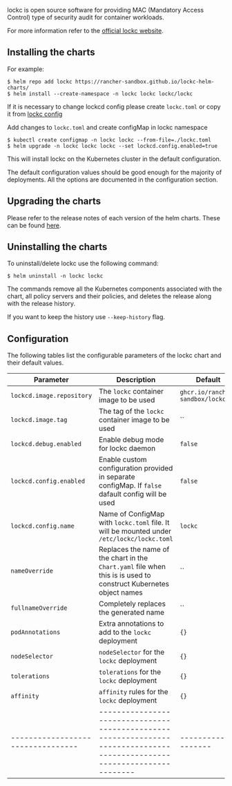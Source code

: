 lockc is open source software for providing MAC (Mandatory Access Control) type of security audit for container workloads.

For more information refer to the [official lockc website](https://rancher-sandbox.github.io/lockc/).

## Installing the charts


For example:
```console
$ helm repo add lockc https://rancher-sandbox.github.io/lockc-helm-charts/
$ helm install --create-namespace -n lockc lockc lockc/lockc
```

If it is necessary to change lockcd config please create `lockc.toml` or copy it from
[lockc config](https://github.com/rancher-sandbox/lockc/blob/main/contrib/etc/lockc/lockc.toml)

Add changes to `lockc.toml` and create configMap in lockc namespace
```console
$ kubectl create configmap -n lockc lockc --from-file=./lockc.toml
$ helm upgrade -n lockc lockc lockc --set lockcd.config.enabled=true
```

This will install lockc on the Kubernetes cluster in the default configuration.

The default configuration values should be good enough for the majority of
deployments. All the options are documented in the configuration section.

## Upgrading the charts

Please refer to the release notes of each version of the helm charts.
These can be found [here](https://github.com/rancher-sandbox/lockc-helm-charts/releases).

## Uninstalling the charts

To uninstall/delete lockc use the following
command:

```console
$ helm uninstall -n lockc lockc
```

The commands remove all the Kubernetes components associated with the chart, all
policy servers and their policies, and deletes the release along with the release
history.

If you want to keep the history use `--keep-history` flag.

## Configuration

The following tables list the configurable parameters of the lockc
chart and their default values.

| Parameter                        | Description                                                                                                              | Default             |
| ---------------------------------| ------------------------------------------------------------------------------------------------------------------------ | ------------------- |
| `lockcd.image.repository`        | The `lockc` container image to be used                                                                       | `ghcr.io/rancher-sandbox/lockc` |
| `lockcd.image.tag`               | The tag of the `lockc` container image to be used                                                                        | ``                  |
| `lockcd.debug.enabled`           | Enable debug mode for lockc daemon                                                                                       | `false`             |
| `lockcd.config.enabled`          | Enable custom configuration provided in separate configMap. If `false` dafault config will be used                       | `false`             |
| `lockcd.config.name`             | Name of ConfigMap with `lockc.toml` file. It will be mounted under `/etc/lockc/lockc.toml`                               | `lockc`             |
| `nameOverride`                   | Replaces the name of the chart in the `Chart.yaml` file when this is is used to construct Kubernetes object names        | ``                  |
| `fullnameOverride`               | Completely replaces the generated name                                                                                   | ``                  |
| `podAnnotations`                 | Extra annotations to add to the `lockc` deployment                                                                       | `{}`                |
| `nodeSelector`                   | `nodeSelector` for the `lockc` deployment                                                                                | `{}`                |
| `tolerations`                    | `tolerations` for the `lockc` deployment                                                                                 | `{}`                |
| `affinity`                       | `affinity` rules for the `lockc` deployment                                                                              | `{}`                |
| ---------------------------------| ------------------------------------------------------------------------------------------------------------------------ | ------------------- |

